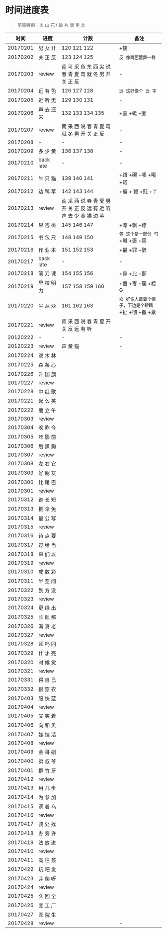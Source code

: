 # 时间进度表
> 笔顺特别：火 山 花 t 破 片 里 星 北

|时间|进度|计数|备注|
|---|---|---|---|
|20170201|男 女 开|120 121 122|+懦|
|20170202|关 正 反|123 124 125|`反 像跳芭蕾舞一样`|
|20170203|review|南 可 采 鱼 东 西 尖 说 春 青 夏 弯 就 冬 男 开 关 正 反|-|
|20170204|远 有 色|126 127 128|`远 这好像个 云 字`|
|20170205|近 听 无|129 130 131|-|
|20170206|声 去 还 来|132 133 134 135|+霎 +蜓 +圈|
|20170207|review|南 采 西 说 春 青 夏 弯 就 冬 男 开 关 正 反|-|
|20170208|-|-|-|
|20170209|多 少 黄|136 137 138|-|
|20170210|back late|-|-|
|20170211|牛 只 猫|139 140 141|+蹲 +碾 +噢 +哦 +诺|
|20170212|边 鸭 苹|142 143 144|+蝙 + 鞭 +贬 +丫|
|20170213|review|南 采 西 说 春 青 夏 男 开 关 正 反 远 有 近 听 声 去 少 黄 猫 边 苹||
|20170214|果 杏 桃|145 146 147|+漂 +飘 +瞟|
|20170215|书 包 尺|148 149 150|`包 这个是一部分 勺` +掰 +褒 +雹|
|20170216|作 业 本|151 152 153|+最 +罪 +醉|
|20170217|back late|-|-|
|20170218|笔 刀 课|154 155 156|+鼻 +比 +鄙|
|20170219|早 校 明 力|157 158 159 160|+凿 +枣 +藻 +棕G|
|20170220|尘 从 众|161 162 163|`众 好像人戴着个帽子，下边是个眼睛`+扯 +彻 +撤 +禀|
|20170221|review|南 采 西 说 春 青 夏 开 关 反 远 有 听||
|20120222|-|-|-|
|20120223|review|声 黄 猫|-|
|20170224|双 木 林|||
|20170225|森 条 心|||
|20170226|升 国 旗|||
|20170227|review|||
|20170228|中 红 歌|||
|20170221|起 么 美|||
|20170222|丽 立 午|||
|20170303|review|||
|20170304|晚 昨 今|||
|20170305|年 影 前|||
|20170306|后 黑 狗|||
|20170307|review|||
|20170308|左 右 它|||
|20170309|好 朋 友|||
|20170300|比 尾 巴|||
|20170301|review|||
|20170312|谁 长 短|||
|20170313|把 伞 兔|||
|20170314|最 公 写|||
|20170315|review|||
|20170316|诗 点 要|||
|20170317|过 给 当|||
|20170318|串 们 以|||
|20170319|review|||
|20170310|成 数 彩|||
|20170311|半 空 问|||
|20170322|到 方 没|||
|20170323|review|||
|20170324|更 绿 出|||
|20170325|长 睡 那|||
|20170326|海 真 老|||
|20170327|review|||
|20170328|师 吗 同|||
|20170329|什 才 亮|||
|20170320|时 候 觉|||
|20170321|review|||
|20170331|得 自 己|||
|20170332|很 穿 衣|||
|20170403|服 快 蓝|||
|20170404|review|||
|20170405|又 笑 着|||
|20170406|向 和 贝|||
|20170407|娃 挂 活|||
|20170408|review|||
|20170409|金 哥 姐|||
|20170400|弟 叔 爷|||
|20170401|群 竹 牙|||
|20170412|review|||
|20170413|用 几 步|||
|20170414|为 参 加|||
|20170415|洞 着 乌|||
|20170416|review|||
|20170417|鸦 处 找|||
|20170418|办 旁 许|||
|20170419|法 放 进|||
|20170410|review|||
|20170411|高 往 孩|||
|20170422|玩 吧 发|||
|20170423|芽 爬 呀|||
|20170424|review|||
|20170425|久 回 全|||
|20170426|变 工 厂|||
|20170427|医 院 生|||
|20170428|review||-|